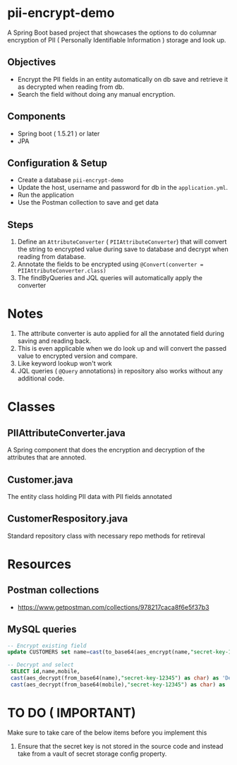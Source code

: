 # pii-encrypt-demo
A Spring Boot based project that showcases the options to do columnar encryption of PII ( Personally Identifiable Information ) storage and look up. 

## Objectives
- Encrypt the PII fields in an entity automatically on db save and retrieve it as decrypted when reading from db. 
- Search the field without doing any manual encryption. 

## Components
- Spring boot ( 1.5.21 ) or later
- JPA 

## Configuration & Setup
- Create a database `pii-encrypt-demo`
- Update the host, username and password for db in the `application.yml`.
- Run the application
- Use the Postman collection to save and get data 

## Steps
1. Define an `AttributeConverter` ( `PIIAttributeConverter`) that will convert the string to encrypted value during save to database and decrypt when reading from database.
2. Annotate the fields to be encrypted using `@Convert(converter = PIIAttributeConverter.class)`
3. The findByQueries and JQL queries will automatically apply the converter

# Notes
1. The attribute converter is auto applied for all the annotated field during saving and reading back. 
2. This is even applicable when we do look up and will convert the passed value to encrypted version and compare. 
3. Like keyword lookup won't work 
4. JQL queries ( `@Query` annotations) in repository also works without any additional code. 


# Classes
## PIIAttributeConverter.java
A Spring component that does the encryption and decryption of the attributes that are annoted. 
## Customer.java
The entity class holding PII data with PII fields annotated
## CustomerRespository.java
Standard repository class with necessary repo methods for retireval

# Resources
## Postman collections
- https://www.getpostman.com/collections/978217caca8f6e5f37b3
## MySQL queries 
```SQL 
-- Encrypt existing field 
update CUSTOMERS set name=cast(to_base64(aes_encrypt(name,"secret-key-12345")) as char) where id = 10;

-- Decrypt and select
 SELECT id,name,mobile,
 cast(aes_decrypt(from_base64(name),"secret-key-12345") as char) as 'Decrypted Name',
 cast(aes_decrypt(from_base64(mobile),"secret-key-12345") as char) as 'Decrypted Mobile' FROM `pii-encrypt-demo`.CUSTOMERS;
```
# TO DO ( IMPORTANT)
Make sure to take care of the below items before you implement this
1. Ensure that the secret key is not stored in the source code and instead take from a vault of secret storage config property. 
